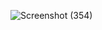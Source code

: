 ![Screenshot (354)](https://user-images.githubusercontent.com/66887206/228315506-bd045411-6f07-4e12-a4b6-8607193cdf70.png)

